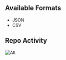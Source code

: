 ## Available Formats
* JSON
* CSV

## Repo Activity
![Alt](https://repobeats.axiom.co/api/embed/da547fc43b735e69a9e7e14c24f86ea6fc20eb7d.svg "Repobeats analytics image")
